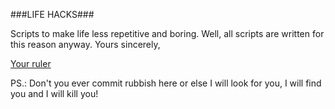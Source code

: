 ###LIFE HACKS###

Scripts to make life less repetitive and boring.
Well, all scripts are written for this reason anyway.
Yours sincerely,

[Your ruler](mailto:alcam.ukdev@gmail.com)

PS.: Don't you ever commit rubbish here or else I will look for you, I will find you and I will kill you!

